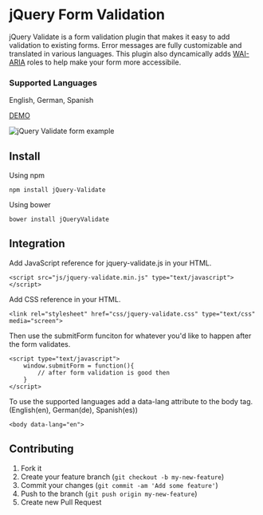 jQuery Form Validation
===============

jQuery Validate is a form validation plugin that makes it easy to add validation to existing forms. Error messages are fully customizable and translated in various languages. This plugin also dyncamically adds [WAI-ARIA](http://www.w3.org/WAI/intro/aria) roles to help make your form more accessibile.

### Supported Languages
English, German, Spanish

[DEMO](http://htmlpreview.github.io/?https://github.com/ryanburgess/jquery-validate/master/index.html)

![jQuery Validate form example](https://raw.github.com/ryanburgess/jquery-validate/master/screenshot.png)

## Install
Using npm

    npm install jQuery-Validate

Using bower

    bower install jQueryValidate

## Integration
Add JavaScript reference for jquery-validate.js in your HTML.
    
    <script src="js/jquery-validate.min.js" type="text/javascript"></script>

Add CSS reference in your HTML.
    
    <link rel="stylesheet" href="css/jquery-validate.css" type="text/css" media="screen">

Then use the submitForm funciton for whatever you'd like to happen after the form validates.
    
    <script type="text/javascript">
        window.submitForm = function(){
            // after form validation is good then
        }
    </script>

To use the supported languages add a data-lang attribute to the body tag. (English(en), German(de), Spanish(es))
    
    <body data-lang="en">

## Contributing

1. Fork it
2. Create your feature branch (`git checkout -b my-new-feature`)
3. Commit your changes (`git commit -am 'Add some feature'`)
4. Push to the branch (`git push origin my-new-feature`)
5. Create new Pull Request
